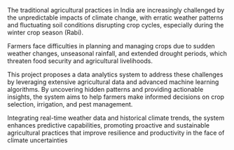 The traditional agricultural practices in India are increasingly challenged by the
unpredictable impacts of climate change, with erratic weather patterns and fluctuating soil
conditions disrupting crop cycles, especially during the winter crop season (Rabi).

Farmers face difficulties in planning and managing crops due to sudden weather
changes, unseasonal rainfall, and extended drought periods, which threaten food security
and agricultural livelihoods.

This project proposes a data analytics system to address these challenges by
leveraging extensive agricultural data and advanced machine learning algorithms. By
uncovering hidden patterns and providing actionable insights, the system aims to help
farmers make informed decisions on crop selection, irrigation, and pest management.

Integrating real-time weather data and historical climate trends, the system
enhances predictive capabilities, promoting proactive and sustainable agricultural
practices that improve resilience and productivity in the face of climate uncertainties
